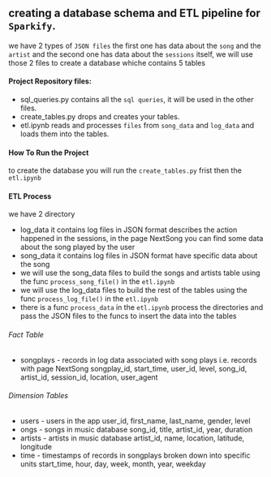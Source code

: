 ## creating a database schema and ETL pipeline for `Sparkify`.
we have 2 types of `JSON files` the first one has data about the `song` and the `artist` and the second one has data about the `sessions` itself, we will use those 2 files to create a database whiche contains 5 tables

#### Project Repository files:
- sql_queries.py
contains all the `sql queries`, it will be used in the other files.
- create_tables.py 
drops and creates your tables.
- etl.ipynb 
reads and processes `files` from `song_data` and `log_data` and loads them into the tables.


#### How To Run the Project
to create the database you will run the `create_tables.py` frist then the `etl.ipynb`

#### ETL Process
we have 2 directory 
- log_data it contains log files in JSON format describes the action happened in the sessions, in the page NextSong you can find some data about the song played by the user 
- song_data it contains log files in JSON format have specific data about the song
- we will use the song_data files to build the songs and artists table using the func `process_song_file()` in the `etl.ipynb`
- we will use the log_data files to build the rest of the tables using the func `process_log_file()` in the `etl.ipynb`
- there is a func `process_data` in the `etl.ipynb` process the directories and pass the JSON files to the funcs to insert the data into the tables


###### Fact Table

- songplays - records in log data associated with song plays i.e. records with page NextSong 
    songplay_id, start_time, user_id, level, song_id, artist_id, session_id, location, user_agent

###### Dimension Tables

- users - users in the app
        user_id, first_name, last_name, gender, level
- ongs - songs in music database
        song_id, title, artist_id, year, duration
- artists - artists in music database
        artist_id, name, location, latitude, longitude
- time - timestamps of records in songplays broken down into specific units
        start_time, hour, day, week, month, year, weekday
        